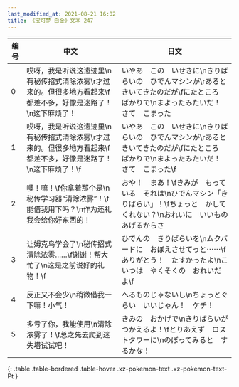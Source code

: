 ```yaml
---
last_modified_at: 2021-08-21 16:02
title: 《宝可梦 白金》文本 247
---
```

| 编号 | 中文 | 日文 |
| ---- | ---- | ---- |
| 0 | 哎呀，我是听说这遗迹里\n有秘传招式清除浓雾\r才过来的。但很多地方看起来\f都差不多，好像是迷路了！\n这下麻烦了！ | いやあ　この　いせきに\nきりばらいの　ひでんマシンが\rあると　きいてきたのだが\fにたところ　ばかりで\nまよったみたいだ！　さて　こまった |
| 1 | 哎呀，我是听说这遗迹里\n有秘传招式清除浓雾\r才过来的。但很多地方看起来\f都差不多，好像是迷路了！\n这下麻烦了！\f | いやあ　この　いせきに\nきりばらいの　ひでんマシンが\rあると　きいてきたのだが\fにたところ　ばかりで\nまよったみたいだ！　さて　こまった\f |
| 2 | 噢！嘛！\f你拿着那个是\n秘传学习器“清除浓雾”！\f能借我用下吗？\n作为还礼我会给你好东西的！ | おや！　まあ！\fきみが　もっている　それは\nひでんマシン「きりばらい」！\fちょっと　かしてくれない？\nおれいに　いいもの　あげるからさ |
| 3 | 让姆克鸟学会了\n秘传招式清除浓雾……\f谢谢！帮大忙了\n这是之前说好的礼物！\f | ひでんの　きりばらいを\nムクバードに　おぼえさせてっと⋯⋯\fありがとう！　たすかったよ\nこいつは　やくそくの　おれいだよ\f |
| 4 | 反正又不会少\n稍微借我一下嘛！小气！ | へるものじゃないし\nちょっとぐらい　いいじゃん！　ケチ！ |
| 5 | 多亏了你，我能使用\n清除浓雾了！\f总之先去爬到迷失塔试试吧！ | きみの　おかげで\nきりばらいが　つかえるよ！\fとりあえず　ロストタワーに\nのぼってみると　するかな！ |
{: .table .table-bordered .table-hover .xz-pokemon-text .xz-pokemon-text-Pt }